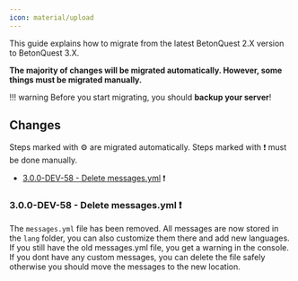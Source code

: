 ```yaml
---
icon: material/upload
---
```

This guide explains how to migrate from the latest BetonQuest 2.X version to BetonQuest 3.X.

**The majority of changes will be migrated automatically. However, some things must be migrated manually.**

!!! warning 
    Before you start migrating, you should **backup your server**!

## Changes

Steps marked with :gear: are migrated automatically. Steps marked with :exclamation: must be done manually.

- [3.0.0-DEV-58 - Delete messages.yml](#300-dev-58-delete-messagesyml) :exclamation:

### 3.0.0-DEV-58 - Delete messages.yml :exclamation:

The `messages.yml` file has been removed.
All messages are now stored in the `lang` folder, you can also customize them there and add new languages.
If you still have the old messages.yml file, you get a warning in the console.
If you dont have any custom messages,
you can delete the file safely otherwise you should move the messages to the new location.
